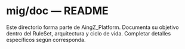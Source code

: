 # mig/doc — README

Este directorio forma parte de AingZ_Platform. Documenta su objetivo dentro del RuleSet, arquitectura y ciclo de vida. Completar detalles específicos según corresponda.
